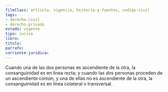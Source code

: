 ```yaml
---
fileClass: articulo, vigencia, historia-y-fuentes, codigo-civil
tags:
- derecho-civil
- derecho-privado
estado: vigente
tipo: inciso
libro:
titulo:
parrafo:
corriente-juridica:
---
```

Cuando una de las dos personas es ascendiente de la otra, la consanguinidad es en línea recta; y cuando las dos personas proceden de un ascendiente común, y una de ellas no es ascendiente de la otra, la consanguinidad es en línea colateral o transversal.